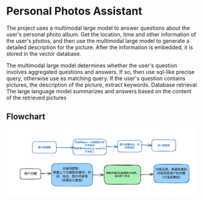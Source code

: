# Personal Photos Assistant

The project uses a multimodal large model to answer questions about the user's personal photo album.
Get the location, time and other information of the user's photos, and then use the multimodal large model to generate a detailed description for the picture.
After the information is embedded, it is stored in the vector database.

The multimodal large model determines whether the user's question involves aggregated questions and answers. If so, then use sql-like precise query, otherwise use es matching query. If the user's question contains pictures, the description of the picture, extract keywords.
Database retrieval
The large language model summarizes and answers based on the content of the retrieved pictures

## Flowchart
![flowchart](images/flow_chart.png)
